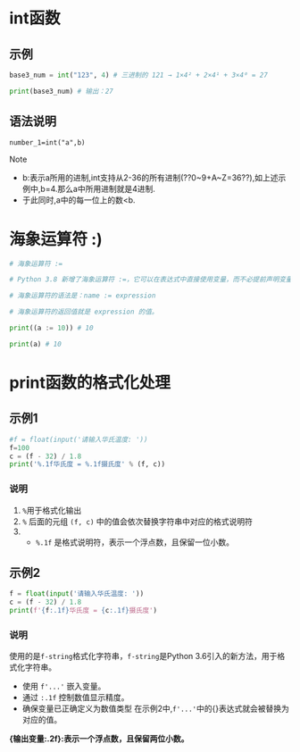 
# int函数

## 示例

```python
base3_num = int("123", 4) # 三进制的 121 → 1×4² + 2×4¹ + 3×4⁰ = 27

print(base3_num) # 输出：27
```

## 语法说明

`number_1=int("a",b)`

> [!note]
> - b:表示a所用的进制,int支持从2-36的所有进制(??0~9+A~Z=36??),如上述示例中,b=4.那么a中所用进制就是4进制.
> - 于此同时,a中的每一位上的数<b.



# 海象运算符 :)
```python
# 海象运算符 :=

# Python 3.8 新增了海象运算符 :=，它可以在表达式中直接使用变量，而不必提前声明变量。

# 海象运算符的语法是：name := expression

# 海象运算符的返回值就是 expression 的值。

print((a := 10)) # 10

print(a) # 10
```


# print函数的格式化处理

## 示例1
```python
#f = float(input('请输入华氏温度: '))
f=100
c = (f - 32) / 1.8
print('%.1f华氏度 = %.1f摄氏度' % (f, c))
```

### 说明
1. `%`用于格式化输出
2. `%` 后面的元组 `(f, c)` 中的值会依次替换字符串中对应的格式说明符
3. - `%.1f` 是格式说明符，表示一个浮点数，且保留一位小数。

## 示例2
```python
f = float(input('请输入华氏温度: '))
c = (f - 32) / 1.8
print(f'{f:.1f}华氏度 = {c:.1f}摄氏度')
```

### 说明
使用的是`f-string`格式化字符串，`f-string`是Python 3.6引入的新方法，用于格式化字符串。
- 使用 `f'...'` 嵌入变量。
- 通过 `:.1f` 控制数值显示精度。
- 确保变量已正确定义为数值类型
在示例2中,`f'...'`中的{}表达式就会被替换为对应的值。

**{输出变量:.2f}:表示一个浮点数，且保留两位小数。**

